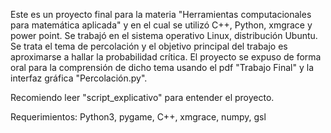 Este es un proyecto final para la materia "Herramientas computacionales para matemática aplicada" y en el cual se utilizó C++, Python, xmgrace y power point. Se trabajó en el sistema operativo Linux, distribución Ubuntu.
Se trata el tema de percolación y el objetivo principal del trabajo es aproximarse a hallar la probabilidad crítica.
El proyecto se expuso de forma oral para la comprensión de dicho tema usando el pdf "Trabajo Final" y la interfaz gráfica "Percolación.py".

Recomiendo leer "script_explicativo" para entender el proyecto.

Requerimientos:
Python3, pygame, C++, xmgrace, numpy, gsl